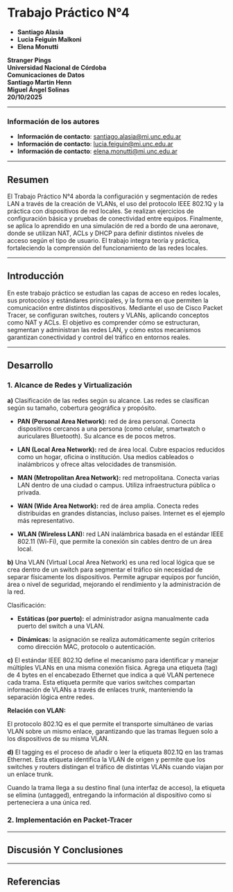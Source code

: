 # Trabajo Práctico N°4

- **Santiago Alasia**
- **Lucia Feiguin Malkoni**
- **Elena Monutti**

**Stranger Pings** </br>
**Universidad Nacional de Córdoba**</br>
**Comunicaciones de Datos**</br>
**Santiago Martin Henn** </br>
**Miguel Ángel Solinas**</br>
**20/10/2025**

---

### Información de los autores
 
- **Información de contacto**: santiago.alasia@mi.unc.edu.ar 
- **Información de contacto**: lucia.feiguin@mi.unc.edu.ar
- **Información de contacto**: elena.monutti@mi.unc.edu.ar

---

## Resumen

El Trabajo Práctico N°4 aborda la configuración y segmentación de redes LAN a través de la creación de VLANs, el uso del protocolo IEEE 802.1Q y la práctica con dispositivos de red locales. Se realizan ejercicios de configuración básica y pruebas de conectividad entre equipos. Finalmente, se aplica lo aprendido en una simulación de red a bordo de una aeronave, donde se utilizan NAT, ACLs y DHCP para definir distintos niveles de acceso según el tipo de usuario. El trabajo integra teoría y práctica, fortaleciendo la comprensión del funcionamiento de las redes locales.

---

## Introducción

En este trabajo práctico se estudian las capas de acceso en redes locales, sus protocolos y estándares principales, y la forma en que permiten la comunicación entre distintos dispositivos. Mediante el uso de Cisco Packet Tracer, se configuran switches, routers y VLANs, aplicando conceptos como NAT y ACLs. El objetivo es comprender cómo se estructuran, segmentan y administran las redes LAN, y cómo estos mecanismos garantizan conectividad y control del tráfico en entornos reales.

---

## Desarrollo

### 1. Alcance de Redes y Virtualización

**a)** Clasificación de las redes según su alcance. Las redes se clasifican según su tamaño, cobertura geográfica y propósito.

- **PAN (Personal Area Network):** red de área personal. Conecta dispositivos cercanos a una persona (como celular, smartwatch o auriculares Bluetooth). Su alcance es de pocos metros.

- **LAN (Local Area Network):** red de área local. Cubre espacios reducidos como un hogar, oficina o institución. Usa medios cableados o inalámbricos y ofrece altas velocidades de transmisión.

- **MAN (Metropolitan Area Network):** red metropolitana. Conecta varias LAN dentro de una ciudad o campus. Utiliza infraestructura pública o privada.

- **WAN (Wide Area Network):** red de área amplia. Conecta redes distribuidas en grandes distancias, incluso países. Internet es el ejemplo más representativo.

- **WLAN (Wireless LAN):** red LAN inalámbrica basada en el estándar IEEE 802.11 (Wi-Fi), que permite la conexión sin cables dentro de un área local.

**b)** Una VLAN (Virtual Local Area Network) es una red local lógica que se crea dentro de un switch para segmentar el tráfico sin necesidad de separar físicamente los dispositivos. Permite agrupar equipos por función, área o nivel de seguridad, mejorando el rendimiento y la administración de la red.

Clasificación:

- **Estáticas (por puerto):** el administrador asigna manualmente cada puerto del switch a una VLAN.

- **Dinámicas:** la asignación se realiza automáticamente según criterios como dirección MAC, protocolo o autenticación.

**c)** El estándar IEEE 802.1Q define el mecanismo para identificar y manejar múltiples VLANs en una misma conexión física.
Agrega una etiqueta (tag) de 4 bytes en el encabezado Ethernet que indica a qué VLAN pertenece cada trama. Esta etiqueta permite que varios switches compartan información de VLANs a través de enlaces trunk, manteniendo la separación lógica entre redes.

**Relación con VLAN:**

El protocolo 802.1Q es el que permite el transporte simultáneo de varias VLAN sobre un mismo enlace, garantizando que las tramas lleguen solo a los dispositivos de su misma VLAN.

**d)** El tagging es el proceso de añadir o leer la etiqueta 802.1Q en las tramas Ethernet. Esta etiqueta identifica la VLAN de origen y permite que los switches y routers distingan el tráfico de distintas VLANs cuando viajan por un enlace trunk.

Cuando la trama llega a su destino final (una interfaz de acceso), la etiqueta se elimina (untagged), entregando la información al dispositivo como si perteneciera a una única red.

### 2. Implementación en Packet-Tracer

---

## Discusión Y Conclusiones

---

## Referencias

